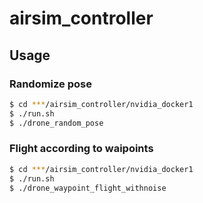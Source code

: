 # airsim_controller
## Usage
### Randomize pose
```bash
$ cd ***/airsim_controller/nvidia_docker1
$ ./run.sh
$ ./drone_random_pose
```
### Flight according to waipoints
```bash
$ cd ***/airsim_controller/nvidia_docker1
$ ./run.sh
$ ./drone_waypoint_flight_withnoise
```
